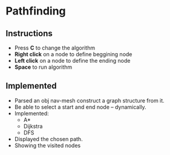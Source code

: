 # Pathfinding

## Instructions
- Press **C** to change the algorithm
- **Right click** on a node to define beggining node
- **Left click** on a node to define the ending node
- **Space** to run algorithm



## Implemented

-  Parsed an obj nav-mesh construct a graph structure from it.
- Be able to select a start and end node – dynamically.
- Implemented:
  - A*
  - Dijkstra
  - DFS
- Displayed the chosen path.
- Showing the visited nodes

